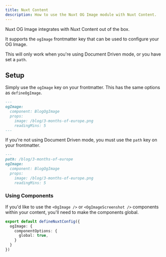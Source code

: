 ```yaml
---
title: Nuxt Content
description: How to use the Nuxt OG Image module with Nuxt Content.
---
```


Nuxt OG Image integrates with Nuxt Content out of the box.

It supports the `ogImage` frontmatter key that can be used to configure your OG Image.

This will only work when you're using Document Driven mode, or you have set a `path`.

## Setup

Simply use the `ogImage` key on your frontmatter. This has the same options as `defineOgImage`.

```md [content/blog/3-months-of-europe.md]
---
ogImage:
  component: BlogOgImage
  props:
    image: /blog/3-months-of-europe.png
    readingMins: 5
---
```

If you're not using Document Driven mode, you must use the `path` key on your frontmatter.

```md [content/blog/3-months-of-europe.md]
---
path: /blog/3-months-of-europe
ogImage:
  component: BlogOgImage
  props:
    image: /blog/3-months-of-europe.png
    readingMins: 5
```

### Using Components

If you'd like to use the `<OgImage />` or `<OgImageScreenshot />` components within your content, you'll need
to make the components global.

```ts
export default defineNuxtConfig({
  ogImage: {
    componentOptions: {
      global: true,
    }
  }
})
```
